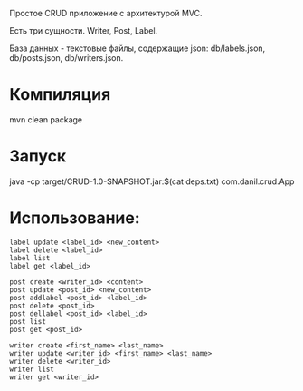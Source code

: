 Простое CRUD приложение с архитектурой MVC.

Есть три сущности. Writer, Post, Label.

База данных - текстовые файлы, содержащие json: db/labels.json, db/posts.json, db/writers.json.

# Компиляция
mvn clean package
# Запуск
java -cp target/CRUD-1.0-SNAPSHOT.jar:$(cat deps.txt) com.danil.crud.App

# Использование:
```label create <content>
label update <label_id> <new_content>
label delete <label_id>
label list
label get <label_id>

post create <writer_id> <content>
post update <post_id> <new_content>
post addlabel <post_id> <label_id>
post delete <post_id>
post dellabel <post_id> <label_id>
post list
post get <post_id>

writer create <first_name> <last_name>
writer update <writer_id> <first_name> <last_name>
writer delete <writer_id>
writer list
writer get <writer_id>
```
